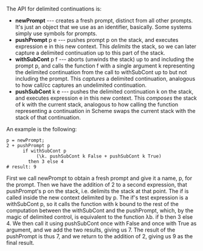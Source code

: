 The API for delimited continuations is:
* **newPrompt** --- creates a fresh prompt, distinct from all other prompts. It's just an object that we use as an identifier, basically. Some systems simply use symbols for prompts.
* **pushPrompt** p e --- pushes prompt p on the stack, and executes expression e in this new context. This *delimits* the stack, so we can later capture a delimited continuation up to this part of the stack.
* **withSubCont** p f --- aborts (unwinds the stack) up to and including the prompt p, and calls the function f with a single argument k representing the delimited continuation from the call to withSubCont up to but not including the prompt. This *captures* a delimited continuation, analogous to how call/cc captures an undelimited continuation.
* **pushSubCont** k e --- pushes the delimited continuation k on the stack, and executes expression e in this new context. This *composes* the stack of k with the current stack, analogous to how calling the function representing a continuation in Scheme swaps the current stack with the stack of that continuation.

An example is the following:
```
p = newPrompt;
2 + pushPrompt p
      if withSubCont p
           (\k. pushSubCont k False + pushSubCont k True)
        then 3 else 4
# result: 9
```
First we call newPrompt to obtain a fresh prompt and give it a name, p, for the prompt. 
Then we have the addition of 2 to a second expression, that pushPrompt's p on the stack, i.e. delimits the stack at that point. The if is called inside the new context delimited by p.
The if's test expression is a withSubCont p, so it calls the function with k bound to the rest of the computation between the withSubCont and the pushPrompt, which, by the magic of delimited control, is equivalent to the function λb. if b then 3 else 4.
We then call it using pushSubCont once with False and once with True as argument, and we add the two results, giving us 7. The result of the  pushPrompt is thus 7, and we return to the addition of 2, giving us 9 as the final result.
